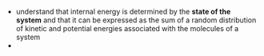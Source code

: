 - understand that internal energy is determined by the **state of the system** and that it can be expressed as the sum of a random distribution of kinetic and potential energies associated with the molecules of a system
- 